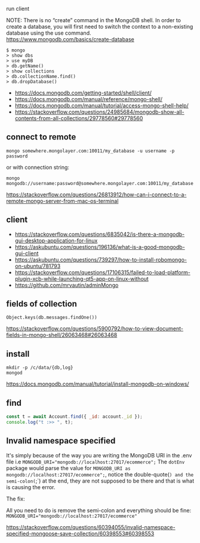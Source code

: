 run client

NOTE: There is no “create” command in the MongoDB shell. In order to create a database, you will first need to switch the context to a non-existing database using the use command. https://www.mongodb.com/basics/create-database

```
$ mongo
> show dbs
> use myDB
> db.getName()
> show collections
> db.collectionName.find()
> db.dropDatabase()
```

- https://docs.mongodb.com/getting-started/shell/client/
- https://docs.mongodb.com/manual/reference/mongo-shell/
- https://docs.mongodb.com/manual/tutorial/access-mongo-shell-help/
- https://stackoverflow.com/questions/24985684/mongodb-show-all-contents-from-all-collections/29778560#29778560

## connect to remote

`mongo somewhere.mongolayer.com:10011/my_database -u username -p password`

or with connection string:

`mongo mongodb://username:password@somewhere.mongolayer.com:10011/my_database`

https://stackoverflow.com/questions/26813912/how-can-i-connect-to-a-remote-mongo-server-from-mac-os-terminal

## client

- https://stackoverflow.com/questions/6835042/is-there-a-mongodb-gui-desktop-application-for-linux
- https://askubuntu.com/questions/196136/what-is-a-good-mongodb-gui-client
- https://askubuntu.com/questions/739297/how-to-install-robomongo-on-ubuntu/781793
- https://stackoverflow.com/questions/17106315/failed-to-load-platform-plugin-xcb-while-launching-qt5-app-on-linux-without
- https://github.com/mrvautin/adminMongo

## fields of collection

`Object.keys(db.messages.findOne())`

https://stackoverflow.com/questions/5900792/how-to-view-document-fields-in-mongo-shell/26063468#26063468

## install

```
mkdir -p /c/data/{db,log}
mongod
```

https://docs.mongodb.com/manual/tutorial/install-mongodb-on-windows/

## find

```javascript
const t = await Account.find({ _id: account._id });
console.log("t :>> ", t);
```

## Invalid namespace specified

It's simply because of the way you are writing the MongoDB URI in the .env file i.e `MONGODB_URI="mongodb://localhost:27017/ecommerce";` The `dotEnv` package would parse the value for `MONGODB_URI as mongodb://localhost:27017/ecommerce";`, notice the double-quote(`) and the semi-colon(`;`) at the end, they are not supposed to be there and that is what is causing the error.

The fix:

All you need to do is remove the semi-colon and everything should be fine: `MONGODB_URI="mongodb://localhost:27017/ecommerce"`

https://stackoverflow.com/questions/60394055/invalid-namespace-specified-mongoose-save-collection/60398553#60398553
